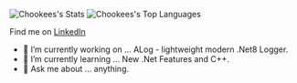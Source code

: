 ![Chookees's Stats](https://github-readme-stats.vercel.app/api?username=Chookees&theme=vision-friendly-dark&show_icons=true&hide_border=true&count_private=true)
![Chookees's Top Languages](https://github-readme-stats.vercel.app/api/top-langs/?username=Chookees&theme=vision-friendly-dark&show_icons=true&hide_border=true&layout=compact)

Find me on [LinkedIn]([https://www.linkedin.com/in/jona7o/](https://www.linkedin.com/in/artur-bobb-4b333b266/))
- 🔭 I’m currently working on ... ALog - lightweight modern .Net8 Logger.
- 🌱 I’m currently learning ... New .Net Features and C++.
- 💬 Ask me about ... anything.

